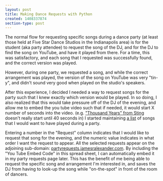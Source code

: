 ```yaml
---
layout: post
title: Making Dance Requests with Python
created: 1408337874
section-type: post
---
```

The normal flow for requesting specific songs during a dance party (at least those held at Five Star Dance Studios in the Indianapolis area) is for the student (aka party attendee) to request the song of the DJ, and for the DJ to find the song on YouTube, and have it played from there. For a time, this was satisfactory, and each song that I requested was successfully found, and the correct version was played.

However, during one party, we requested a song, and while the correct arrangement was played, the version of the song on YouTube was very "tin-y", and didn't sound very good when played on the studio's speakers. 

After this experience, I decided I needed a way to request songs for the party such that I knew exactly which version would be played. In so doing, I also realized that this would take pressure off of the DJ of the evening, and allow me to embed the you tube video such that if needed, it would start X number of seconds into the video. (e.g. <a href="https://www.youtube.com/watch?v=gnFgdxW-UdE" target="_blank">"Thousand Years" from Sting</a> doesn't really start until 40 seconds in) I started maintaining <a href="https://docs.google.com/spreadsheet/ccc?key=0AqcS_eDL_8umdHVGTklWRWNwdGNpRzFpUExFOThnLXc&usp=drive_web#gid=0" target="_blank">a list</a> of songs that I would want to have played during a party.

Entering a number in the "Request" column indicates that I would like to request that song for the evening, and the numeric value indicates in what order I want the request to appear. All the selected requests appear on the adjoining sub-domain: <a href="http://partyrequests.jamesralexander.com/" target="_blank">partyrequests.jamesralexander.com</a>. By including the "You Tube Embed Code" in this spread sheet, I can automatically embed it in my party requests page later. This has the benefit of me being able to request the specific song and arrangement I'm interested in, and saves the DJ from having to look-up the song while "on-the-spot" in front of the room of dancers.
